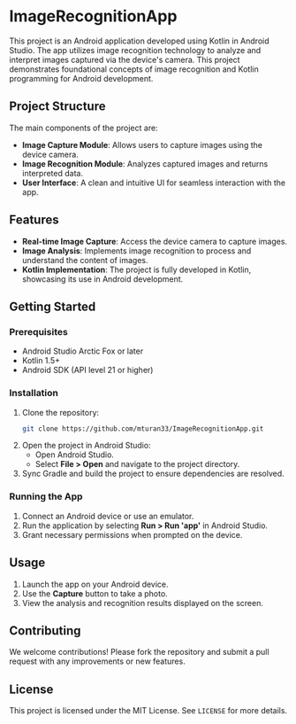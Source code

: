 # ImageRecognitionApp

This project is an Android application developed using Kotlin in Android Studio. The app utilizes image recognition technology to analyze and interpret images captured via the device's camera. This project demonstrates foundational concepts of image recognition and Kotlin programming for Android development.

## Project Structure

The main components of the project are:
- **Image Capture Module**: Allows users to capture images using the device camera.
- **Image Recognition Module**: Analyzes captured images and returns interpreted data.
- **User Interface**: A clean and intuitive UI for seamless interaction with the app.

## Features

- **Real-time Image Capture**: Access the device camera to capture images.
- **Image Analysis**: Implements image recognition to process and understand the content of images.
- **Kotlin Implementation**: The project is fully developed in Kotlin, showcasing its use in Android development.

## Getting Started

### Prerequisites

- Android Studio Arctic Fox or later
- Kotlin 1.5+
- Android SDK (API level 21 or higher)

### Installation

1. Clone the repository:
   ```bash
   git clone https://github.com/mturan33/ImageRecognitionApp.git
   ```
2. Open the project in Android Studio:
   - Open Android Studio.
   - Select **File > Open** and navigate to the project directory.
3. Sync Gradle and build the project to ensure dependencies are resolved.

### Running the App

1. Connect an Android device or use an emulator.
2. Run the application by selecting **Run > Run 'app'** in Android Studio.
3. Grant necessary permissions when prompted on the device.

## Usage

1. Launch the app on your Android device.
2. Use the **Capture** button to take a photo.
3. View the analysis and recognition results displayed on the screen.

## Contributing

We welcome contributions! Please fork the repository and submit a pull request with any improvements or new features.

## License

This project is licensed under the MIT License. See `LICENSE` for more details.

